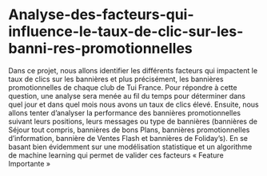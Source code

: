 # Analyse-des-facteurs-qui-influence-le-taux-de-clic-sur-les-banni-res-promotionnelles

Dans ce projet, nous allons identifier les différents facteurs qui impactent le taux de clics
sur les bannières et plus précisément, les bannières promotionnelles de chaque club de Tui France.
Pour répondre à cette question, une analyse sera menée au fil du temps pour déterminer dans quel
jour et dans quel mois nous avons un taux de clics élevé. Ensuite, nous allons tenter d’analyser la
performance des bannières promotionnelles suivant leurs positions, leurs messages ou type de
bannières (bannières de Séjour tout compris, bannières de bons Plans, bannières promotionnelles
d’information, bannière de Ventes Flash et bannières de Foliday’s). En se basant bien évidemment
sur une modélisation statistique et un algorithme de machine learning qui permet de valider ces
facteurs « Feature Importante »

